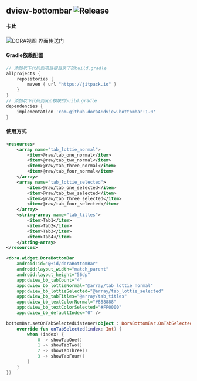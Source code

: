 dview-bottombar
![Release](https://jitpack.io/v/dora4/dview-bottombar.svg)
--------------------------------

#### 卡片
![DORA视图 界面传送门](https://github.com/user-attachments/assets/4474df90-817e-48a5-9dfb-0efca43f68b8)

#### Gradle依赖配置

```groovy
// 添加以下代码到项目根目录下的build.gradle
allprojects {
    repositories {
        maven { url "https://jitpack.io" }
    }
}
// 添加以下代码到app模块的build.gradle
dependencies {
    implementation 'com.github.dora4:dview-bottombar:1.0'
}
```

#### 使用方式
```xml
<resources>
    <array name="tab_lottie_normal">
        <item>@raw/tab_one_normal</item>
        <item>@raw/tab_two_normal</item>
        <item>@raw/tab_three_normal</item>
        <item>@raw/tab_four_normal</item>
    </array>
    <array name="tab_lottie_selected">
        <item>@raw/tab_one_selected</item>
        <item>@raw/tab_two_selected</item>
        <item>@raw/tab_three_selected</item>
        <item>@raw/tab_four_selected</item>
    </array>
    <string-array name="tab_titles">
        <item>Tab1</item>
        <item>Tab2</item>
        <item>Tab3</item>
        <item>Tab4</item>
    </string-array>
</resources>
```

```xml
<dora.widget.DoraBottomBar
    android:id="@+id/doraBottomBar"
    android:layout_width="match_parent"
    android:layout_height="56dp"
    app:dview_bb_tabCount="4"
    app:dview_bb_lottieNormal="@array/tab_lottie_normal"
    app:dview_bb_lottieSelected="@array/tab_lottie_selected"
    app:dview_bb_tabTitles="@array/tab_titles"
    app:dview_bb_textColorNormal="#888888"
    app:dview_bb_textColorSelected="#FF0000"
    app:dview_bb_defaultIndex="0" />
```

```kotlin
bottomBar.setOnTabSelectedListener(object : DoraBottomBar.OnTabSelectedListener {
    override fun onTabSelected(index: Int) {
        when (index) {
            0 -> showTabOne()
            1 -> showTabTwo()
            2 -> showTabThree()
            3 -> showTabFour()
        }
    }
})
```

